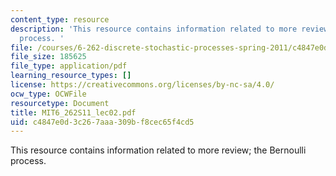 ```yaml
---
content_type: resource
description: 'This resource contains information related to more review; the Bernoulli
  process. '
file: /courses/6-262-discrete-stochastic-processes-spring-2011/c4847e0d3c267aaa309bf8cec65f4cd5_MIT6_262S11_lec02.pdf
file_size: 185625
file_type: application/pdf
learning_resource_types: []
license: https://creativecommons.org/licenses/by-nc-sa/4.0/
ocw_type: OCWFile
resourcetype: Document
title: MIT6_262S11_lec02.pdf
uid: c4847e0d-3c26-7aaa-309b-f8cec65f4cd5
---
```

This resource contains information related to more review; the Bernoulli process. 